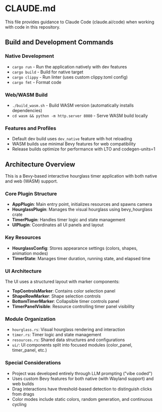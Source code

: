 # CLAUDE.md

This file provides guidance to Claude Code (claude.ai/code) when working with code in this repository.

## Build and Development Commands

### Native Development
- `cargo run` - Run the application natively with dev features
- `cargo build` - Build for native target
- `cargo clippy` - Run linter (uses custom clippy.toml config)
- `cargo fmt` - Format code

### Web/WASM Build
- `./build_wasm.sh` - Build WASM version (automatically installs dependencies)
- `cd wasm && python -m http.server 8080` - Serve WASM build locally

### Features and Profiles
- Default dev build uses `dev_native` feature with hot reloading
- WASM builds use minimal Bevy features for web compatibility
- Release builds optimize for performance with LTO and codegen-units=1

## Architecture Overview

This is a Bevy-based interactive hourglass timer application with both native and web (WASM) support.

### Core Plugin Structure
- **AppPlugin**: Main entry point, initializes resources and spawns camera
- **HourglassPlugin**: Manages the visual hourglass using bevy_hourglass crate
- **TimerPlugin**: Handles timer logic and state management  
- **UIPlugin**: Coordinates all UI panels and layout

### Key Resources
- **HourglassConfig**: Stores appearance settings (colors, shapes, animation modes)
- **TimerState**: Manages timer duration, running state, and elapsed time

### UI Architecture
The UI uses a structured layout with marker components:
- **TopControlsMarker**: Contains color selection panel
- **ShapeRowMarker**: Shape selection controls
- **BottomTimerMarker**: Collapsible timer controls panel
- **TimerPanelVisible**: Resource controlling timer panel visibility

### Module Organization
- `hourglass.rs`: Visual hourglass rendering and interaction
- `timer.rs`: Timer logic and state management
- `resources.rs`: Shared data structures and configurations
- `ui/`: UI components split into focused modules (color_panel, timer_panel, etc.)

### Special Considerations
- Project was developed entirely through LLM prompting ("vibe coded")
- Uses custom Bevy features for both native (with Wayland support) and web builds
- Drag interactions have threshold-based detection to distinguish clicks from drags
- Color modes include static colors, random generation, and continuous cycling